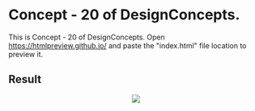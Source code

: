 Concept - 20 of DesignConcepts.
==============================

This is Concept - 20 of DesignConcepts.
Open https://htmlpreview.github.io/ and paste the "index.html" file location to preview it.

Result
-----------
<p align="center">
  <img src="c20.png"/>
</p>
